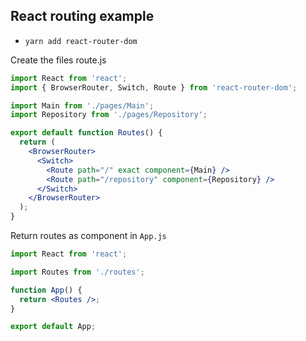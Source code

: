 ## React routing example

- `yarn add react-router-dom`

<p>Create the files route.js</p>

```jsx
import React from 'react';
import { BrowserRouter, Switch, Route } from 'react-router-dom';

import Main from './pages/Main';
import Repository from './pages/Repository';

export default function Routes() {
  return (
    <BrowserRouter>
      <Switch>
        <Route path="/" exact component={Main} />
        <Route path="/repository" component={Repository} />
      </Switch>
    </BrowserRouter>
  );
}
```

Return routes as component in `App.js`

```jsx
import React from 'react';

import Routes from './routes';

function App() {
  return <Routes />;
}

export default App;
```
